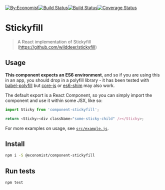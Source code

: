 [![By:Economist](
  https://img.shields.io/badge/By-Economist-e3120b.svg?style=flat-square
)](
  http://www.economist.com/
)[![Build Status](
  https://img.shields.io/npm/v/@economist%2Fcomponent-stickyfill.svg?style=flat-square
)](
  https://www.npmjs.com/package/@economist%2Fcomponent-stickyfill
)[![Build Status](
  https://img.shields.io/travis/economist-components/component-stickyfill/master.svg?style=flat-square
)](
  https://travis-ci.org/economist-components/component-stickyfill/branches
)[![Coverage Status](
  https://img.shields.io/coveralls/economist-components/component-stickyfill/master.svg?style=flat-square
)](
  https://coveralls.io/github/economist-components/component-stickyfill?branch=master
)

# Stickyfill
> A React implementation of Stickyfill (https://github.com/wilddeer/stickyfill)

## Usage

**This component expects an ES6 environment**, and so if you are using this in an app,
you should drop in a polyfill library - it has been tested with [babel-polyfill] but
[core-js] or [es6-shim] may also work.

[babel-polyfill]: https://babeljs.io/docs/usage/polyfill/
[core-js]: https://www.npmjs.com/package/core-js
[es6-shim]: https://www.npmjs.com/package/es6-shim

The default export is a React Component, so you can simply import the component and use
it within some JSX, like so:

```js
import Sticky from 'component-stickyfill';

return <Sticky><div className="some-sticky-child" /></Sticky>;
```

For more examples on usage, see [`src/example.js`](./src/example.js).

## Install

```bash
npm i -S @economist/component-stickyfill
```

## Run tests

```bash
npm test
```

